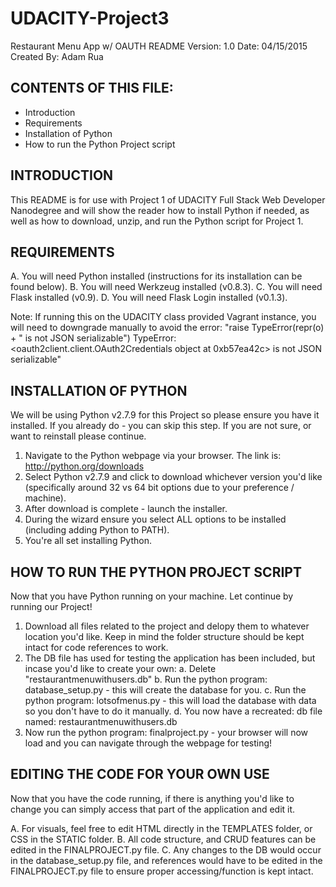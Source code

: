 # UDACITY-Project3
Restaurant Menu App w/ OAUTH README
Version: 1.0
Date: 04/15/2015
Created By: Adam Rua

CONTENTS OF THIS FILE:
-------------------------------------
 * Introduction
 * Requirements
 * Installation of Python
 * How to run the Python Project script

INTRODUCTION
-------------------------------------
 This README is for use with Project 1 of UDACITY Full Stack Web Developer Nanodegree and will show the reader how to install Python if needed, as well as how to download, unzip, and run the Python script for Project 1.

REQUIREMENTS
-------------------------------------
 A. You will need Python installed (instructions for its installation can be found below). 
 B. You will need Werkzeug installed (v0.8.3).
 C. You will need Flask installed (v0.9).
 D. You will need Flask Login installed (v0.1.3).
 
 Note: If running this on the UDACITY class provided Vagrant instance, you will need to downgrade manually to avoid the error: "raise TypeError(repr(o) + " is not JSON serializable") TypeError: <oauth2client.client.OAuth2Credentials object at 0xb57ea42c> is not JSON serializable"
 
INSTALLATION OF PYTHON
-------------------------------------
 We will be using Python v2.7.9 for this Project so please ensure you have it installed. If you already do - you can skip this step. If you are not sure, or want to reinstall please continue.
 
 1. Navigate to the Python webpage via your browser. The link is: http://python.org/downloads
 2. Select Python v2.7.9 and click to download whichever version you'd like (specifically around 32 vs 64 bit options due to your preference / machine). 
 3. After download is complete - launch the installer.
 4. During the wizard ensure you select ALL options to be installed (including adding Python to PATH).
 5. You're all set installing Python.
 
HOW TO RUN THE PYTHON PROJECT SCRIPT
-------------------------------------
 Now that you have Python running on your machine. Let continue by running our Project!
 
 1. Download all files related to the project and delopy them to whatever location you'd like. Keep in mind the folder structure should be kept intact for code references to work.
 2. The DB file has used for testing the application has been included, but incase you'd like to create your own:
    a. Delete "restaurantmenuwithusers.db"
    b. Run the python program: database_setup.py - this will create the database for you.
    c. Run the python program: lotsofmenus.py - this will load the database with data so you don't have to do it manually.
    d. You now have a recreated: db file named: restaurantmenuwithusers.db
 3. Now run the python program: finalproject.py - your browser will now load and you can navigate through the webpage for testing!
 
EDITING THE CODE FOR YOUR OWN USE
-------------------------------------
 Now that you have the code running, if there is anything you'd like to change you can simply access that part of the application and edit it.

 A. For visuals, feel free to edit HTML directly in the TEMPLATES folder, or CSS in the STATIC folder. 
 B. All code structure, and CRUD features can be edited in the FINALPROJECT.py file.
 C. Any changes to the DB would occur in the database_setup.py file, and references would have to be edited in the FINALPROJECT.py file to ensure proper accessing/function is kept intact.

 
 
